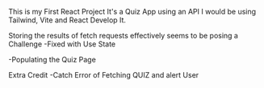 This is my First React Project
It's a Quiz App using an API
I would be using Tailwind, Vite and React Develop It.

Storing the results of fetch requests effectively seems to be posing a Challenge -Fixed with Use State

-Populating the Quiz Page

Extra Credit
-Catch Error of Fetching QUIZ and alert User
